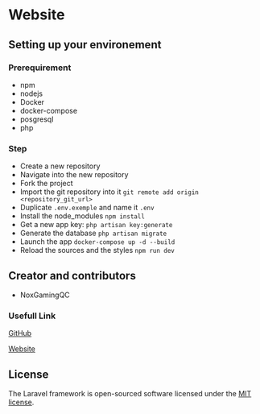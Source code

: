 # Website

## Setting up your environement

### Prerequirement

- npm
- nodejs
- Docker
- docker-compose
- posgresql
- php


### Step

- Create a new repository
- Navigate into the new repository
- Fork the project
- Import the git repository into it `git remote add origin <repository_git_url>`
- Duplicate `.env.exemple` and name it `.env`
- Install the node_modules `npm install`
- Get a new app key: `php artisan key:generate`
- Generate the database `php artisan migrate`
- Launch the app `docker-compose up -d --build`
- Reload the sources and the styles `npm run dev`


## Creator and contributors

- NoxGamingQC

### Usefull Link

[GitHub](https://github.com/nox-studios/Website)

[Website](http://rebrand.ly/noxgamingqc)

## License

The Laravel framework is open-sourced software licensed under the [MIT license](https://opensource.org/licenses/MIT).
